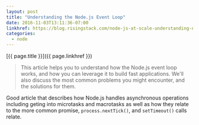 ```yaml
---
layout: post
title: "Understanding the Node.js Event Loop"
date: 2016-11-03T13:11:36-07:00
linkhref: https://blog.risingstack.com/node-js-at-scale-understanding-node-js-event-loop/
categories:
  - node
---
```



[{{ page.title }}]({{ page.linkhref }})

> This article helps you to understand how the Node.js event loop works,
> and how you can leverage it to build fast applications. We'll also
> discuss the most common problems you might encounter, and the
> solutions for them.

Good article that describes how Node.js handles asynchronous operations
including geting into microtasks and macrotasks as well as how they
relate to the more common promise, `process.nextTick()`, and
`setTimeout()` calls relate.

